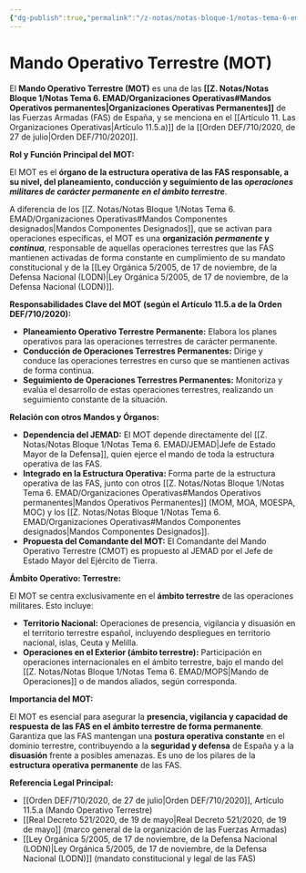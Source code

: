 ```yaml
---
{"dg-publish":true,"permalink":"/z-notas/notas-bloque-1/notas-tema-6-emad/mot/"}
---
```


# Mando Operativo Terrestre (MOT)

El **Mando Operativo Terrestre (MOT)** es una de las **[[Z. Notas/Notas Bloque 1/Notas Tema 6. EMAD/Organizaciones Operativas#Mandos Operativos permanentes\|Organizaciones Operativas Permanentes]]** de las Fuerzas Armadas (FAS) de España, y se menciona en el [[Artículo 11. Las Organizaciones Operativas\|Artículo 11.5.a)]] de la [[Orden DEF/710/2020, de 27 de julio\|Orden DEF/710/2020]].

**Rol y Función Principal del MOT:**

El MOT es el **órgano de la estructura operativa de las FAS responsable, a su nivel, del planeamiento, conducción y seguimiento de las *operaciones militares de carácter permanente en el ámbito terrestre***.

A diferencia de los [[Z. Notas/Notas Bloque 1/Notas Tema 6. EMAD/Organizaciones Operativas#Mandos Componentes designados\|Mandos Componentes Designados]], que se activan para operaciones específicas, el MOT es una **organización *permanente* y *continua***, responsable de aquellas operaciones terrestres que las FAS mantienen activadas de forma constante en cumplimiento de su mandato constitucional y de la [[Ley Orgánica 5/2005, de 17 de noviembre, de la Defensa Nacional (LODN)\|Ley Orgánica 5/2005, de 17 de noviembre, de la Defensa Nacional (LODN)]].

**Responsabilidades Clave del MOT (según el Artículo 11.5.a de la Orden DEF/710/2020):**

*   **Planeamiento Operativo Terrestre Permanente:** Elabora los planes operativos para las operaciones terrestres de carácter permanente.
*   **Conducción de Operaciones Terrestres Permanentes:**  Dirige y conduce las operaciones terrestres en curso que se mantienen activas de forma continua.
*   **Seguimiento de Operaciones Terrestres Permanentes:**  Monitoriza y evalúa el desarrollo de estas operaciones terrestres, realizando un seguimiento constante de la situación.

**Relación con otros Mandos y Órganos:**

*   **Dependencia del JEMAD:** El MOT depende directamente del [[Z. Notas/Notas Bloque 1/Notas Tema 6. EMAD/JEMAD\|Jefe de Estado Mayor de la Defensa]], quien ejerce el mando de toda la estructura operativa de las FAS.
*   **Integrado en la Estructura Operativa:**  Forma parte de la estructura operativa de las FAS, junto con otros [[Z. Notas/Notas Bloque 1/Notas Tema 6. EMAD/Organizaciones Operativas#Mandos Operativos permanentes\|Mandos Operativos Permanentes]] (MOM, MOA, MOESPA, MOC) y los [[Z. Notas/Notas Bloque 1/Notas Tema 6. EMAD/Organizaciones Operativas#Mandos Componentes designados\|Mandos Componentes Designados]].
*   **Propuesta del Comandante del MOT:** El Comandante del Mando Operativo Terrestre (CMOT) es propuesto al JEMAD por el Jefe de Estado Mayor del Ejército de Tierra.

**Ámbito Operativo: Terrestre:**

El MOT se centra exclusivamente en el **ámbito terrestre** de las operaciones militares.  Esto incluye:

*   **Territorio Nacional:**  Operaciones de presencia, vigilancia y disuasión en el territorio terrestre español, incluyendo despliegues en territorio nacional, islas, Ceuta y Melilla.
*   **Operaciones en el Exterior (ámbito terrestre):**  Participación en operaciones internacionales en el ámbito terrestre, bajo el mando del [[Z. Notas/Notas Bloque 1/Notas Tema 6. EMAD/MOPS\|Mando de Operaciones]] o de mandos aliados, según corresponda.

**Importancia del MOT:**

El MOT es esencial para asegurar la **presencia, vigilancia y capacidad de respuesta de las FAS en el ámbito terrestre de forma permanente**.  Garantiza que las FAS mantengan una **postura operativa constante** en el dominio terrestre, contribuyendo a la **seguridad y defensa** de España y a la **disuasión** frente a posibles amenazas.  Es uno de los pilares de la **estructura operativa permanente** de las FAS.

**Referencia Legal Principal:**

*   [[Orden DEF/710/2020, de 27 de julio\|Orden DEF/710/2020]], Artículo 11.5.a (Mando Operativo Terrestre)
*   [[Real Decreto 521/2020, de 19 de mayo\|Real Decreto 521/2020, de 19 de mayo]] (marco general de la organización de las Fuerzas Armadas)
*   [[Ley Orgánica 5/2005, de 17 de noviembre, de la Defensa Nacional (LODN)\|Ley Orgánica 5/2005, de 17 de noviembre, de la Defensa Nacional (LODN)]] (mandato constitucional y legal de las FAS)

